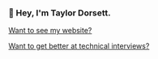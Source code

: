 ### 👋 Hey, I'm Taylor Dorsett.

[Want to see my website?](https://www.taylordorsett.com/)

[Want to get better at technical interviews?](https://www.youtube.com/c/taylordorsett)
